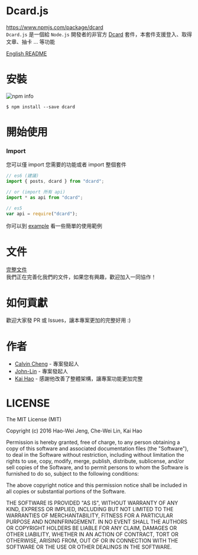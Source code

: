 # Dcard.js

https://www.npmjs.com/package/dcard  
`Dcard.js` 是一個給 `Node.js` 開發者的非官方 [Dcard](https://www.dcard.tw) 套件，本套件支援登入、取得文章、抽卡 ... 等功能

[English README](README-en.md)

# 安裝

![npm info](https://nodei.co/npm/dcard.png?downloads=true)

```
$ npm install --save dcard
```

# 開始使用

### Import

您可以僅 import 您需要的功能或者 import 整個套件

```js
// es6 (建議)
import { posts, dcard } from "dcard";

// or (import 所有 api)
import * as api from "dcard";

// es5
var api = require("dcard");
```

你可以到 [example](/examples) 看一些簡單的使用範例

# 文件

[完整文件](/docs)  
我們正在完善化我們的文件，如果您有興趣，歡迎加入一同協作！

# 如何貢獻

歡迎大家發 PR 或 Issues，讓本專案更加的完整好用 :)

# 作者

* [Calvin Cheng](https://github.com/lockys) - 專案發起人
* [John-Lin](https://github.com/John-Lin) - 專案發起人
* [Kai Hao](https://github.com/kevin940726) - 感謝他改善了整體架構，讓專案功能更加完整

# LICENSE

The MIT License (MIT)

Copyright (c) 2016 Hao-Wei Jeng, Che-Wei Lin, Kai Hao

Permission is hereby granted, free of charge, to any person obtaining a copy
of this software and associated documentation files (the "Software"), to deal
in the Software without restriction, including without limitation the rights
to use, copy, modify, merge, publish, distribute, sublicense, and/or sell
copies of the Software, and to permit persons to whom the Software is
furnished to do so, subject to the following conditions:

The above copyright notice and this permission notice shall be included in all
copies or substantial portions of the Software.

THE SOFTWARE IS PROVIDED "AS IS", WITHOUT WARRANTY OF ANY KIND, EXPRESS OR
IMPLIED, INCLUDING BUT NOT LIMITED TO THE WARRANTIES OF MERCHANTABILITY,
FITNESS FOR A PARTICULAR PURPOSE AND NONINFRINGEMENT. IN NO EVENT SHALL THE
AUTHORS OR COPYRIGHT HOLDERS BE LIABLE FOR ANY CLAIM, DAMAGES OR OTHER
LIABILITY, WHETHER IN AN ACTION OF CONTRACT, TORT OR OTHERWISE, ARISING FROM,
OUT OF OR IN CONNECTION WITH THE SOFTWARE OR THE USE OR OTHER DEALINGS IN THE
SOFTWARE.

